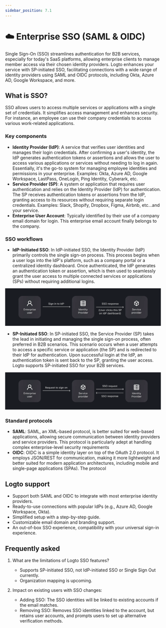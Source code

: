 ```yaml
---
sidebar_position: 7.1
---
```


# ☁️ Enterprise SSO (SAML & OIDC)

Single Sign-On (SSO) streamlines authentication for B2B services, especially for today's SaaS platforms, allowing enterprise clients to manage member access via their chosen identity providers. Logto enhances your service with SP-initiated SSO, facilitating connections with a wide range of identity providers using SAML and OIDC protocols, including Okta, Azure AD, Google Workspace, and more.

## What is SSO?

SSO allows users to access multiple services or applications with a single set of credentials. It simplifies access management and enhances security. For instance, an employee can use their company credentials to access various work-related applications.

### Key components

- **Identity Provider (IdP)**: A service that verifies user identities and manages their login credentials. After confirming a user's identity, the IdP generates authentication tokens or assertions and allows the user to access various applications or services without needing to log in again. Essentially, it's the go-to system for managing employee identities and permissions in your enterprise.
  Examples: Okta, Azure AD, Google Workspace, LastPass, OneLogin, Ping Identity, Cyberark, etc.
- **Service Provider (SP)**: A system or application that requires user authentication and relies on the Identity Provider (IdP) for authentication. The SP receives authentication tokens or assertions from the IdP, granting access to its resources without requiring separate login credentials.
  Examples: Slack, Shopify, Dropbox, Figma, Airbnb, etc…and your service.
- **Enterprise User Account**: Typically identified by their use of a company email domain for login. This enterprise email account finally belongs to the company.

### SSO workflows

- **IdP-Initiated SSO**: In IdP-initiated SSO, the Identity Provider (IdP) primarily controls the single sign-on process. This process begins when a user logs into the IdP's platform, such as a company portal or a centralized identity dashboard. Once authenticated, the IdP generates an authentication token or assertion, which is then used to seamlessly grant the user access to multiple connected services or applications (SPs) without requiring additional logins.

![IdP-initated SSO.webp](./assets/idp-initated-sso.webp)

- **SP-Initiated SSO**: In SP-initiated SSO, the Service Provider (SP) takes the lead in initiating and managing the single sign-on process, often preferred in B2B scenarios. This scenario occurs when a user attempts to access a specific service or application (the SP) and is redirected to their IdP for authentication. Upon successful login at the IdP, an authentication token is sent back to the SP, granting the user access. Logto supports SP-initiated SSO for your B2B services.

![SP-initated SSO.webp](./assets/sp-initated-sso.webp)

### Standard protocols

- **SAML**: SAML, an XML-based protocol, is better suited for web-based applications, allowing secure communication between identity providers and service providers. This protocol is particularly adept at handling complex enterprise-level security requirements
- **OIDC**: OIDC is a simple identity layer on top of the OAuth 2.0 protocol. It employs JSON/REST for communication, making it more lightweight and better suited for modern application architectures, including mobile and single-page applications (SPAs). The protocol

## Logto support

- Support both SAML and OIDC to integrate with most enterprise identity providers.
- Ready-to-use connections with popular IdPs (e.g., Azure AD, Google Workspace, Okta).
- Simplified setup with a step-by-step guide.
- Customizable email domain and branding support.
- An out-of-box SSO experience, compatibility with your universal sign-in experience.

## Frequently asked

1. What are the limitations of Logto SSO features?

   - Supports SP-initiated SSO, not IdP-initiated SSO or Single Sign Out currently.
   - Organization mapping is upcoming.

2. Impact on existing users with SSO changes:
   - Adding SSO: The SSO identities will be linked to existing accounts if the email matches.
   - Removing SSO: Removes SSO identities linked to the account, but retains user accounts, and prompts users to set up alternative verification methods.

